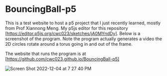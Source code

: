 # BouncingBall-p5
This is a test website to host a p5 project that I just recently learned, mostly from Prof Xiannong Meng. 
My p5js editor for this repository [https://editor.p5js.org/cwc023/sketches/jA0MYndDy]. Below is a screenshot of the program.
Note the program actually generates a video the 2D circles rotate around a torus going in and out of the frame.

The website that runs the program is at [https://github.com/cwc023.github.io/BouncingBall-p5]


![Screen Shot 2022-12-04 at 7 27 40 PM](https://user-images.githubusercontent.com/119434839/205525353-7856979e-de57-477f-96fd-40206ab36ab8.png)
